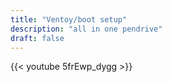 ```yaml
---
title: "Ventoy/boot setup"
description: "all in one pendrive"
draft: false
---
```


{{< youtube 5frEwp_dygg >}}
